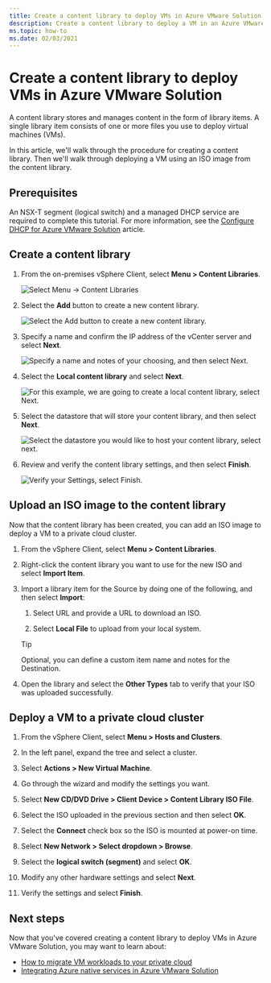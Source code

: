 ```yaml
---
title: Create a content library to deploy VMs in Azure VMware Solution
description: Create a content library to deploy a VM in an Azure VMware Solution private cloud.
ms.topic: how-to
ms.date: 02/03/2021
---
```


# Create a content library to deploy VMs in Azure VMware Solution

A content library stores and manages content in the form of library items. A single library item consists of one or more files you use to deploy virtual machines (VMs). 

In this article, we'll walk through the procedure for creating a content library.  Then we'll walk through deploying a VM using an ISO image from the content library.

## Prerequisites

An NSX-T segment (logical switch) and a managed DHCP service are required to complete this tutorial.  For more information, see the [Configure DHCP for Azure VMware Solution](configure-dhcp-azure-vmware-solution.md) article.  

## Create a content library

1. From the on-premises vSphere Client, select **Menu > Content Libraries**.

   ![Select Menu -> Content Libraries](./media/content-library/vsphere-menu-content-libraries.png)

1. Select the **Add** button to create a new content library.

   ![Select the Add button to create a new content library.](./media/content-library/create-new-content-library.png)

1. Specify a name and confirm the IP address of the vCenter server and select **Next**.

   ![Specify a name and notes of your choosing, and then select Next.](./media/content-library/new-content-library-step1.png)

1. Select the **Local content library** and select **Next**.

   ![For this example, we are going to create a local content library, select Next.](./media/content-library/new-content-library-step2.png)

1. Select the datastore that will store your content library, and then select **Next**.

   ![Select the datastore you would like to host your content library, select next.](./media/content-library/new-content-library-step3.png)

1. Review and verify the content library settings, and then select **Finish**.

   ![Verify your Settings, select Finish.](./media/content-library/new-content-library-step4.png)

## Upload an ISO image to the content library

Now that the content library has been created, you can add an ISO image to deploy a VM to a private cloud cluster. 

1. From the vSphere Client, select **Menu > Content Libraries**.

1. Right-click the content library you want to use for the new ISO and select **Import Item**.

1. Import a library item for the Source by doing one of the following, and then select **Import**:
   1. Select URL and provide a URL to download an ISO.

   1. Select **Local File** to upload from your local system.

   > [!TIP]
   > Optional, you can define a custom item name and notes for the Destination.

1. Open the library and select the **Other Types** tab to verify that your ISO was uploaded successfully.


## Deploy a VM to a private cloud cluster

1. From the vSphere Client, select **Menu > Hosts and Clusters**.

1. In the left panel, expand the tree and select a cluster.

1. Select **Actions > New Virtual Machine**.

1. Go through the wizard and modify the settings you want.

1. Select **New CD/DVD Drive > Client Device > Content Library ISO File**.

1. Select the ISO uploaded in the previous section and then select **OK**.

1. Select the **Connect** check box so the ISO is mounted at power-on time.

1. Select **New Network > Select dropdown > Browse**.

1. Select the **logical switch (segment)** and select **OK**.

1. Modify any other hardware settings and select **Next**.

1. Verify the settings and select **Finish**.


## Next steps

Now that you've covered creating a content library to deploy VMs in Azure VMware Solution, you may want to learn about:

- [How to migrate VM workloads to your private cloud](tutorial-deploy-vmware-hcx.md)
- [Integrating Azure native services in Azure VMware Solution](integrate-azure-native-services.md)

<!-- LINKS - external-->

<!-- LINKS - internal -->
